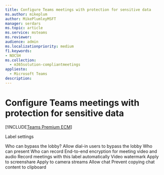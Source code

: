 ```yaml
---
title: Configure Teams meetings with protection for sensitive data
ms.author: mikeplum
author: MikePlumleyMSFT
manager: serdars
ms.topic: article
ms.service: msteams
ms.reviewer: 
audience: admin
ms.localizationpriority: medium
f1.keywords:
- NOCSH
ms.collection: 
  - m365solution-compliantmeetings
appliesto: 
  - Microsoft Teams
description: 
---
```


# Configure Teams meetings with protection for sensitive data

[!INCLUDE[Teams Premium ECM](includes/teams-premium-ecm.md)]



Label settings

Who can bypass the lobby?
Allow dial-in users to bypass the lobby
Who can present
Who can record
End-to-end encryption for meeting video and audio
Record meetings with this label automatically
Video watermark
    Apply to screenshare
    Apply to camera streams
Allow chat
Prevent copying chat content to clipboard




